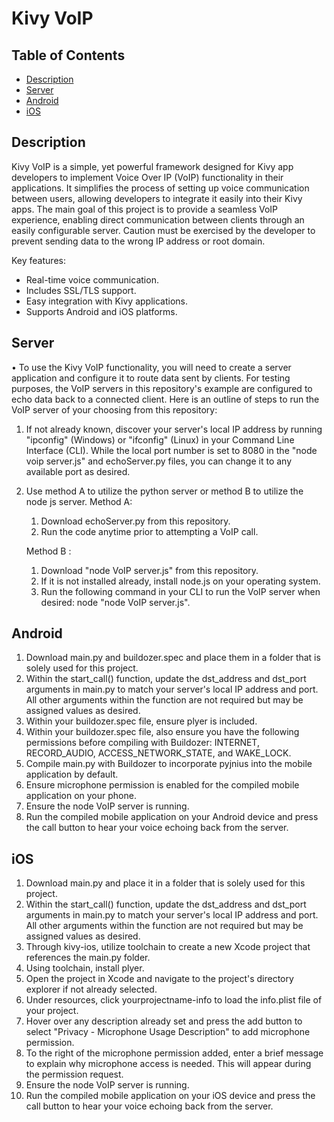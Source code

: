 # Kivy VoIP

## Table of Contents

- [Description](#description)
- [Server](#server)
- [Android](#android)
- [iOS](#iOS)

## Description

Kivy VoIP is a simple, yet powerful framework designed for Kivy app developers to implement Voice Over IP (VoIP) functionality in their applications.
It simplifies the process of setting up voice communication between users, allowing developers to integrate it easily into their Kivy apps.
The main goal of this project is to provide a seamless VoIP experience, enabling direct communication between clients through an easily configurable server.
Caution must be exercised by the developer to prevent sending data to the wrong IP address or root domain.

Key features:
- Real-time voice communication.
- Includes SSL/TLS support.
- Easy integration with Kivy applications.
- Supports Android and iOS platforms.

## Server

• To use the Kivy VoIP functionality, you will need to create a server application and configure it to route data sent by clients.
For testing purposes, the VoIP servers in this repository's example are configured to echo data back to a connected client.
Here is an outline of steps to run the VoIP server of your choosing from this repository:

1. If not already known, discover your server's local IP address by running "ipconfig" (Windows) or "ifconfig" (Linux) in your Command Line Interface (CLI).
   While the local port number is set to 8080 in the "node voip server.js" and echoServer.py files, you can change it to any available port as desired.

2. Use method A to utilize the python server or method B to utilize the node js server.
   Method A:
      1. Download echoServer.py from this repository.
      2. Run the code anytime prior to attempting a VoIP call.

   Method B :
      1. Download "node VoIP server.js" from this repository.
      2. If it is not installed already, install node.js on your operating system.
      3. Run the following command in your CLI to run the VoIP server when desired: node "node VoIP server.js".

## Android

1. Download main.py and buildozer.spec and place them in a folder that is solely used for this project.
2. Within the start_call() function, update the dst_address and dst_port arguments in main.py to match your server's local IP address and port.
   All other arguments within the function are not required but may be assigned values as desired.
3. Within your buildozer.spec file, ensure plyer is included.
4. Within your buildozer.spec file, also ensure you have the following permissions before compiling with Buildozer:
   INTERNET, RECORD_AUDIO, ACCESS_NETWORK_STATE, and WAKE_LOCK.
5. Compile main.py with Buildozer to incorporate pyjnius into the mobile application by default.
6. Ensure microphone permission is enabled for the compiled mobile application on your phone.
7. Ensure the node VoIP server is running.
8. Run the compiled mobile application on your Android device and press the call button to hear your voice echoing back from the server.

## iOS

1. Download main.py and place it in a folder that is solely used for this project.
2. Within the start_call() function, update the dst_address and dst_port arguments in main.py to match your server's local IP address and port.
   All other arguments within the function are not required but may be assigned values as desired.
3. Through kivy-ios, utilize toolchain to create a new Xcode project that references the main.py folder.
4. Using toolchain, install plyer.
5. Open the project in Xcode and navigate to the project's directory explorer if not already selected.
6. Under resources, click yourprojectname-info to load the info.plist file of your project.
7. Hover over any description already set and press the add button to select "Privacy - Microphone Usage Description" to add microphone permission.
8. To the right of the microphone permission added, enter a brief message to explain why microphone access is needed.
   This will appear during the permission request.
9. Ensure the node VoIP server is running.
10. Run the compiled mobile application on your iOS device and press the call button to hear your voice echoing back from the server.
